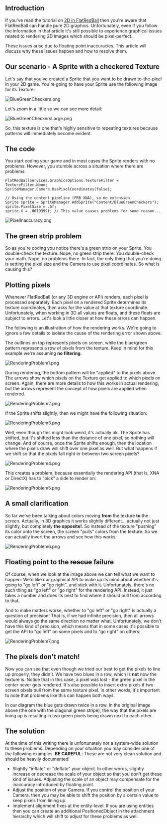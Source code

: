## Introduction

If you've read the tutorial on [2D in FlatRedBall](/frb/docs/index.php?title=FlatRedBallXna:Tutorials:2D_In_FlatRedBall.md "FlatRedBallXna:Tutorials:2D In FlatRedBall") then you're aware that FlatRedBall can handle pure 2D graphics. Unfortunately, even if you follow the information in that article it's still possible to experience graphical issues related to rendering 2D images which should be pixel-perfect.

These issues arise due to floating point inaccuracies. This article will discuss why these issues happen and how to resolve them.

## Our scenario - A Sprite with a checkered Texture

Let's say that you've created a Sprite that you want to be drawn to-the-pixel in your 2D game. You're going to have your Sprite use the following image for its Texture:

![BlueGreenCheckers.png](/media/migrated_media-BlueGreenCheckers.png)

Let's zoom in a little so we can see more detail:

![BlueGreenCheckersLarge.png](/media/migrated_media-BlueGreenCheckersLarge.png)

So, this texture is one that's highly sensitive to repeating textures because patterns will immediately become evident.

## The code

You start coding your game and in most cases the Sprite renders with no problems. However, you stumble across a situation where there are problems:

    FlatRedBallServices.GraphicsOptions.TextureFilter = TextureFilter.None;
    SpriteManager.Camera.UsePixelCoordinates(false);

    // Using the content pipeline (FRB XNA), so no extension
    Sprite sprite = SpriteManager.AddSprite("Content/BlueGreenCheckers");
    sprite.PixelSize = .5f;
    sprite.X = .0019399f; // This value causes problems for some reason...

![PixelInaccuracy.png](/media/migrated_media-PixelInaccuracy.png)

## The green strip problem

So as you're coding you notice there's a green strip on your Sprite. You double-check the texture. Nope, no green strip there. You double-check your math. Nope, no problems there. In fact, the only thing that you're doing is setting the pixel size and the Camera to use pixel coordinates. So what is causing this?

## Plotting pixels

Whenever FlatRedBall (or any 3D engine or API) renders, each pixel is processed separately. Each pixel on a rendered Sprite determines its texture coordinates, then asks for the value at that texture coordinate. Unfortunately, when working in 3D all values are floats, and these floats are subject to errors. Let's look a little closer at how these errors can happen.

The following is an illustration of how the rendering works. We're going to ignore a few details to isolate the cause of the rendering error shown above.

The outlines on top represents pixels on screen, while the blue/green pattern represents a row of pixels from the texture. Keep in mind for this example we're assuming **no filtering**.

![RenderingProblem1.png](/media/migrated_media-RenderingProblem1.png)

During rendering, the bottom pattern will be "applied" to the pixels above. The arrows show which pixels on the Texture get applied to which pixels on screen. Again, there are more details to how this works in actual rendering, but the arrows represent the concept of how pixels are applied when rendered.

![RenderingProblem2.png](/media/migrated_media-RenderingProblem2.png)

If the Sprite shifts slightly, then we might have the following situation:

![RenderingProblem3.png](/media/migrated_media-RenderingProblem3.png)

Well, even though this might look weird, it's actually ok. The Sprite has shifted, but it's shifted less than the distance of one pixel, so nothing will change. And of course, once the Sprite shifts enough, then the location where the pixels draw will shift over one pixel as well. But what happens if we shift so that the pixels fall right in-between two screen pixels?

![RenderingProblem4.png](/media/migrated_media-RenderingProblem4.png)

This creates a problem, because essentially the rendering API (that is, XNA or DirectX) has to "pick" a side to render on:

![RenderingProblem5.png](/media/migrated_media-RenderingProblem5.png)

## A small clarification

So far we've been talking about colors moving **from** the texture **to** the screen. Actually, in 3D graphics it works slightly different... actually not just slightly, but completely **the opposite!**. So instead of the texture "pushing" its color onto the screen, the screen "pulls" colors from the texture. So we can actually invert the arrows and see how this works:

![RenderingProblem6.png](/media/migrated_media-RenderingProblem6.png)

## Floating point to the ~~rescue~~ failure

Of course, when we look at the image above we can tell what we want to happen: We'd like our graphical API to make up its mind about whether it's going to "go left" or "go right", and stick with it. Unfortunately, there's no such thing as "go left" or "go right" for the rendering API. Instead, it just takes a number and does its best to find where it should pull from according to that.

And to make matters worse, whether to "go left" or "go right" is actually a question of precision! That is, if we had infinite precision, then all arrows would always go the same direction no matter what. Unfortunately, we don't have this kind of precision, which means that in some cases it's possible to get the API to "go left" on some pixels and to "go right" on others:

![RenderingProblem7.png](/media/migrated_media-RenderingProblem7.png)

## The pixels don't match!

Now you can see that even though we tried our best to get the pixels to line up properly, they didn't. We have two blues in a row, which is **not** now the texture is. Notice that in this case, a pixel was lost - the green pixel in the center never gets rendered. It's also possible to insert extra pixels if two screen pixels pull from the same texture pixel. In other words, it's important to note that problems like this can happen both ways.

In our diagram the blue gets drawn twice in a row. In the original image above (the one with the diagonal green stripe), the way that the pixels are lining up is resulting in two green pixels being drawn next to each other.

## The solution

At the time of this writing there is unfortunately not a system-wide solution to these problems. Depending on your situation you may consider one of the following examples. **BE CAREFUL**: These are not very clean solution and should be heavily documented!

-   Slightly "inflate" or "deflate" your object. In other words, slightly increase or decrease the scale of your object so that you don't get these kind of issues. Adjusting the scale of an object may compensate for the inaccuracy introduced by floating point.
-   Adjust the position of your Camera. If you control the position of your Camera, then you may be able to shift the position by a certain value to keep pixels from lining up.
-   Implement alignment fixes at the entity-level. If you are using entities then you can create an additional PositionedObject in the attachment hierarchy which will shift to adjust for these problems as well.
